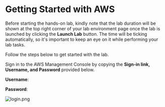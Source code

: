 # Getting Started with AWS 

Before starting the hands-on lab, kindly note that the lab duration will be shown at the top right corner of your lab environment page once the lab is launched by clicking the **Launch Lab** button. The time will be ticking automatically, so it's important to keep an eye on it while performing your lab tasks.



Follow the steps below to get started with the lab.

Sign in to the AWS Management Console by copying the **Sign-in link, Username, and Password** provided below.

**Username**: <inject key="azureaduseremail" cloudname="AWS" enableCopy="true" enableClickToPaste="false" />

**Password**: <inject key="azureaduserpassword" cloudname="AWS" enableCopy="true" enableClickToPaste="false" />

![login.png](https://docs-api.cloudlabs.ai/repos/raw.githubusercontent.com/dhananjaygr/Demo/main/50016TRYNiELT/images/login.png)


<question source="labguidepage001UT6wuTfv" />

<inline-video source="https://www.youtube.com/embed/r4YIdn2eTm4" width="auto" height="auto" />

<validation step="525fd05c-cd6c-4c84-9954-1bbad9e07c8c" />
